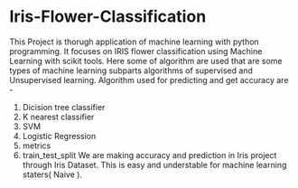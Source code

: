 # Iris-Flower-Classification

This Project is thorugh application of machine learning with python programming. It focuses on IRIS flower classification using Machine Learning with scikit tools. Here some of algorithm are used that are some types of machine learning subparts algorithms of supervised and Unsupervised learning. Algorithm used for predicting and get accuracy are -

1. Dicision tree classifier
2. K nearest classifier
3. SVM
4. Logistic Regression
5. metrics
6. train_test_split We are making accuracy and prediction in Iris project through Iris Dataset. This is easy and understable for machine learning staters( Naive ).
